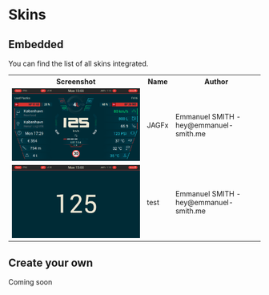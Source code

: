 # Skins

## Embedded

You can find the list of all skins integrated.

<table>
    <tr>
        <th>Screenshot</th>
        <th>Name</th>
        <th>Author</th>
    </tr>
    <tr>
        <td><img src="../screenshot.png" alt="JAGFX"></td>
        <td>JAGFx</td>
        <td>Emmanuel SMITH - hey@emmanuel-smith.me</td>
    </tr>
    <tr>
        <td><img src="screenshots/test.png" alt="JAGFX"></td>
        <td>test</td>
        <td>Emmanuel SMITH - hey@emmanuel-smith.me</td>
    </tr>
</table>

## Create your own

Coming soon
